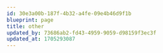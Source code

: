 ```yaml
---
id: 30e3a00b-187f-4b32-a4fe-09e4b46d9f1b
blueprint: page
title: other
updated_by: 73686ab2-fd43-4959-9059-d98159f3ec3f
updated_at: 1705293087
---
```

